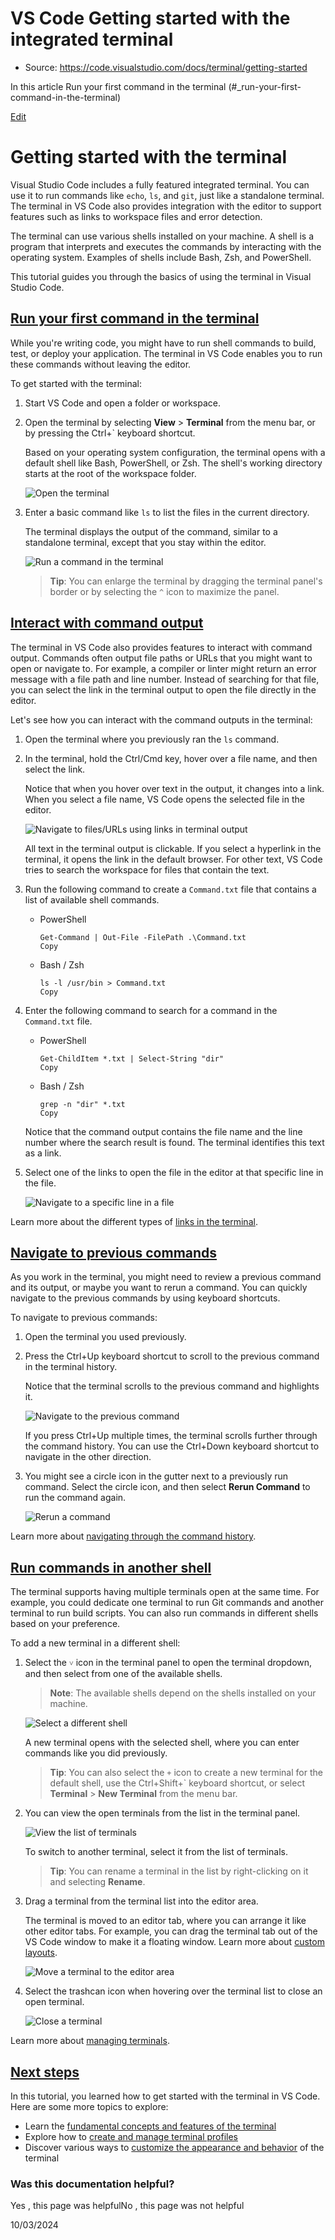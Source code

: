 # VS Code Getting started with the integrated terminal

* Source: <https://code.visualstudio.com/docs/terminal/getting-started>

In this article Run your first command in the terminal (#\_run-your-first-command-in-the-terminal)

[Edit](https://vscode.dev/github/microsoft/vscode-docs/blob/main/docs/terminal/getting-started.md "Edit this document in vscode.dev")

# Getting started with the terminal

Visual Studio Code includes a fully featured integrated terminal. You can use it to run commands like `echo`, `ls`, and `git`, just like a standalone terminal. The terminal in VS Code also provides integration with the editor to support features such as links to workspace files and error detection.

The terminal can use various shells installed on your machine. A shell is a program that interprets and executes the commands by interacting with the operating system. Examples of shells include Bash, Zsh, and PowerShell.

This tutorial guides you through the basics of using the terminal in Visual Studio Code.

## [Run your first command in the terminal](https://code.visualstudio.com/docs/terminal/getting-started#\_run-your-first-command-in-the-terminal)

While you're writing code, you might have to run shell commands to build, test, or deploy your application. The terminal in VS Code enables you to run these commands without leaving the editor.

To get started with the terminal:

1. Start VS Code and open a folder or workspace.

2. Open the terminal by selecting **View** > **Terminal** from the menu bar, or by pressing the Ctrl+\` keyboard shortcut.

   Based on your operating system configuration, the terminal opens with a default shell like Bash, PowerShell, or Zsh. The shell's working directory starts at the root of the workspace folder.

   ![Open the terminal](https://code.visualstudio.com/assets/docs/terminal/getting-started/open-terminal.png)

3. Enter a basic command like `ls` to list the files in the current directory.

   The terminal displays the output of the command, similar to a standalone terminal, except that you stay within the editor.

   ![Run a command in the terminal](https://code.visualstudio.com/assets/docs/terminal/getting-started/terminal-output.png)

   > **Tip**: You can enlarge the terminal by dragging the terminal panel's border or by selecting the `^` icon to maximize the panel.

## [Interact with command output](https://code.visualstudio.com/docs/terminal/getting-started#\_interact-with-command-output)

The terminal in VS Code also provides features to interact with command output. Commands often output file paths or URLs that you might want to open or navigate to. For example, a compiler or linter might return an error message with a file path and line number. Instead of searching for that file, you can select the link in the terminal output to open the file directly in the editor.

Let's see how you can interact with the command outputs in the terminal:

1. Open the terminal where you previously ran the `ls` command.

2. In the terminal, hold the Ctrl/Cmd key, hover over a file name, and then select the link.

   Notice that when you hover over text in the output, it changes into a link. When you select a file name, VS Code opens the selected file in the editor.

   ![Navigate to files/URLs using links in terminal output](https://code.visualstudio.com/assets/docs/terminal/getting-started/terminal-links.png)

   All text in the terminal output is clickable. If you select a hyperlink in the terminal, it opens the link in the default browser. For other text, VS Code tries to search the workspace for files that contain the text.

3. Run the following command to create a `Command.txt` file that contains a list of available shell commands.

   * PowerShell

     ```
     Get-Command | Out-File -FilePath .\Command.txt
     Copy
     ```

   * Bash / Zsh

     ```
     ls -l /usr/bin > Command.txt
     Copy
     ```

4. Enter the following command to search for a command in the `Command.txt` file.

   * PowerShell

     ```
     Get-ChildItem *.txt | Select-String "dir"
     Copy
     ```

   * Bash / Zsh

     ```
     grep -n "dir" *.txt
     Copy
     ```

   Notice that the command output contains the file name and the line number where the search result is found. The terminal identifies this text as a link.

5. Select one of the links to open the file in the editor at that specific line in the file.

   ![Navigate to a specific line in a file](https://code.visualstudio.com/assets/docs/terminal/getting-started/terminal-line-column.png)

Learn more about the different types of [links in the terminal](https://code.visualstudio.com/docs/terminal/basics#\_links).

## [Navigate to previous commands](https://code.visualstudio.com/docs/terminal/getting-started#\_navigate-to-previous-commands)

As you work in the terminal, you might need to review a previous command and its output, or maybe you want to rerun a command. You can quickly navigate to the previous commands by using keyboard shortcuts.

To navigate to previous commands:

1. Open the terminal you used previously.

2. Press the Ctrl+Up keyboard shortcut to scroll to the previous command in the terminal history.

   Notice that the terminal scrolls to the previous command and highlights it.

   ![Navigate to the previous command](https://code.visualstudio.com/assets/docs/terminal/getting-started/previous-command.png)

   If you press Ctrl+Up multiple times, the terminal scrolls further through the command history. You can use the Ctrl+Down keyboard shortcut to navigate in the other direction.

3. You might see a circle icon in the gutter next to a previously run command. Select the circle icon, and then select **Rerun Command** to run the command again.

   ![Rerun a command](https://code.visualstudio.com/assets/docs/terminal/getting-started/rerun-command.png)

Learn more about [navigating through the command history](https://code.visualstudio.com/docs/terminal/shell-integration#\_command-navigation).

## [Run commands in another shell](https://code.visualstudio.com/docs/terminal/getting-started#\_run-commands-in-another-shell)

The terminal supports having multiple terminals open at the same time. For example, you could dedicate one terminal to run Git commands and another terminal to run build scripts. You can also run commands in different shells based on your preference.

To add a new terminal in a different shell:

1. Select the `˅` icon in the terminal panel to open the terminal dropdown, and then select from one of the available shells.

   > **Note**: The available shells depend on the shells installed on your machine.

   ![Select a different shell](https://code.visualstudio.com/assets/docs/terminal/getting-started/select-shell.png)

   A new terminal opens with the selected shell, where you can enter commands like you did previously.

   > **Tip**: You can also select the `+` icon to create a new terminal for the default shell, use the Ctrl+Shift+\` keyboard shortcut, or select **Terminal** > **New Terminal** from the menu bar.

2. You can view the open terminals from the list in the terminal panel.

   ![View the list of terminals](https://code.visualstudio.com/assets/docs/terminal/getting-started/terminal-list.png)

   To switch to another terminal, select it from the list of terminals.

   > **Tip**: You can rename a terminal in the list by right-clicking on it and selecting **Rename**.

3. Drag a terminal from the terminal list into the editor area.

   The terminal is moved to an editor tab, where you can arrange it like other editor tabs. For example, you can drag the terminal tab out of the VS Code window to make it a floating window. Learn more about [custom layouts](https://code.visualstudio.com/docs/editor/custom-layout#\_editor).

   ![Move a terminal to the editor area](https://code.visualstudio.com/assets/docs/terminal/getting-started/move-terminal.png)

4. Select the trashcan icon when hovering over the terminal list to close an open terminal.

   ![Close a terminal](https://code.visualstudio.com/assets/docs/terminal/getting-started/close-terminal.png)

Learn more about [managing terminals](https://code.visualstudio.com/docs/terminal/basics#\_managing-terminals).

## [Next steps](https://code.visualstudio.com/docs/terminal/getting-started#\_next-steps)

In this tutorial, you learned how to get started with the terminal in VS Code. Here are some more topics to explore:

* Learn the [fundamental concepts and features of the terminal](https://code.visualstudio.com/docs/terminal/basics)
* Explore how to [create and manage terminal profiles](https://code.visualstudio.com/docs/terminal/profiles)
* Discover various ways to [customize the appearance and behavior](https://code.visualstudio.com/docs/terminal/appearance) of the terminal

### Was this documentation helpful?

  
Yes , this page was helpfulNo , this page was not helpful

10/03/2024
